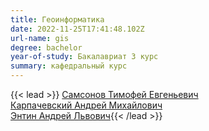 ```yaml
---
title: Геоинформатика
date: 2022-11-25T17:41:48.102Z
url-name: gis
degree: bachelor
year-of-study: Бакалавриат 3 курс
summary: кафедральный курс
---
```

{{< lead >}} [Самсонов Тимофей Евгеньевич](../../../about/staff/samsonov)\
[Карпачевский Андрей Михайлович](../../../about/staff/karpachevskii)\
[Энтин Андрей Львович](../../../about/staff/entin){{< /lead >}}